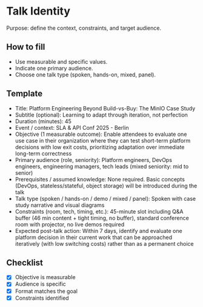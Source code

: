 # Talk Identity
Purpose: define the context, constraints, and target audience.

## How to fill
- Use measurable and specific values.
- Indicate one primary audience.
- Choose one talk type (spoken, hands-on, mixed, panel).

## Template
- Title: Platform Engineering Beyond Build-vs-Buy: The MinIO Case Study
- Subtitle (optional): Learning to adapt through iteration, not perfection
- Duration (minutes): 45
- Event / context: SLA & API Conf 2025 - Berlin
- Objective (1 measurable outcome): Enable attendees to evaluate one use case in their organization where they can test short-term platform decisions with low exit costs, prioritizing adaptation over immediate long-term correctness
- Primary audience (role, seniority): Platform engineers, DevOps engineers, engineering managers, tech leads (mixed seniority: mid to senior)
- Prerequisites / assumed knowledge: None required. Basic concepts (DevOps, stateless/stateful, object storage) will be introduced during the talk
- Talk type (spoken / hands-on / demo / mixed / panel): Spoken with case study narrative and visual diagrams
- Constraints (room, tech, timing, etc.): 45-minute slot including Q&A buffer (46 min content + tight timing, no buffer), standard conference room with projector, no live demos required
- Expected post-talk action: Within 7 days, identify and evaluate one platform decision in their current work that can be approached iteratively (with low switching costs) rather than as a permanent choice

## Checklist
- [x] Objective is measurable
- [x] Audience is specific
- [x] Format matches the goal
- [x] Constraints identified
